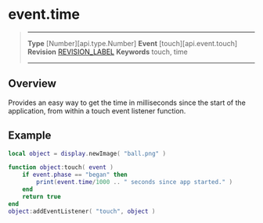 
# event.time

> --------------------- ------------------------------------------------------------------------------------------
> __Type__              [Number][api.type.Number]
> __Event__             [touch][api.event.touch]
> __Revision__          [REVISION_LABEL](REVISION_URL)
> __Keywords__          touch, time
> --------------------- ------------------------------------------------------------------------------------------

## Overview

Provides an easy way to get the time in milliseconds since the start of the application, from within a touch event listener function.

## Example
 
``````lua
local object = display.newImage( "ball.png" )

function object:touch( event )
    if event.phase == "began" then
        print(event.time/1000 .. " seconds since app started." )
    end
    return true
end
object:addEventListener( "touch", object )

``````
